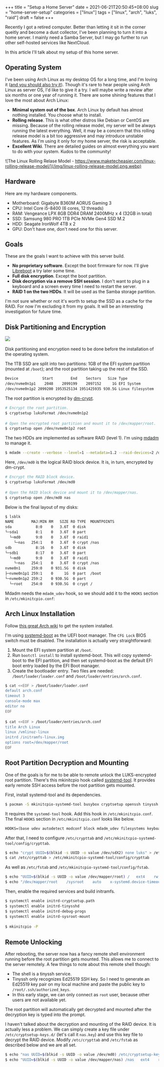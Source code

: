 +++
title = "Setup a Home Server"
date = 2021-06-21T20:50:45+08:00
slug = "home-server-setup"
categories = ["linux"]
tags = ["linux", "arch", "luks", "raid"]
draft = false
+++

Recently I got a retired computer. Better than letting it sit in the corner queitly and become a dust collector, I've been planning to turn it into a home server. I mainly need a Samba Server, but I may go further to run other self-hosted services like NextCloud.

In this article I'll talk about my setup of this home server.

<!--more-->

## Operating System

I've been using Arch Linux as my desktop OS for a long time, and I'm loving it ([and you should also try it](https://bbs.archlinux.org/viewtopic.php?id=115942)). Though it's rare to hear people using Arch Linux as server OS, I'd like to give it a try. I will maybe write a review after six months or one year of running it. There are some shining features that I love the most about Arch Linux:

- **Minimal system out of the box**. Arch Linux by default has almost nothing installed. You choose what to install.
- **Rolling release**. This is what other distros like Debian or CentOS are missing. Because of the rolling release model, my server will be always running the latest everything. Well, it may be a concern that this rolling release model is a bit too aggressive and may introduce unstable features. As I'm using it only for my home server, the risk is acceptable.
- **Excellent Wiki**. There are detailed guides on almost everything you want to do with your system. Kudos to the community!

![The Linux Rolling Relase Model - https://www.maketecheasier.com/linux-rolling-release-model/](/img/linux-rolling-release-model.png.webp)

## Hardware

Here are my hardware components.

- Motherboard: Gigabyte B360M AORUS Gaming 3
- CPU: Intel Core i5-8400 (6 cores, 12 threads)
- RAM: Vengeance LPX 8GB DDR4 DRAM 2400MHz x 4 (32GB in total)
- SSD: Samsung 980 PRO 1TB PCIe NVMe Gen4 SSD M.2
- HDD: Seagate IronWolf 4TB x 2
- GPU: Don't have one, don't need one for this server.

## Goals

These are the goals I want to achieve with this server build.

- **No proprietary software**. Except the boot firmware for now. I'll give [Libreboot](https://libreboot.org/) a try later some time.
- **Full disk encryption**. Except the boot partition.
- **Disk decryption via a remove SSH session**. I don't want to plug in a keyboard and a screen every time I need to restart the server.
- **RAID 1 on the two HDDs**. It will be used as the Samba storage partition.

I'm not sure whether or not it's worth to setup the SSD as a cache for the RAID. For now I'm excluding it from my goals. It will be an interesting investigation for future time.

## Disk Partitioning and Encryption

![](https://gitlab.com/cryptsetup/cryptsetup/wikis/luks-logo.png)

Disk partitioning and encryption need to be done before the installation of the operating system.

The 1TB SSD are split into two partitions: 1GB of the EFI system partition (mounted at `/boot`); and the root partition taking up the rest of the SSD.

```bash
Device           Start        End    Sectors   Size Type
/dev/nvme0n1p1    2048    2099199    2097152     1G EFI System
/dev/nvme0n1p2 2099200 1953525134 1951425935 930.5G Linux filesystem
```

The root partition is encrypted by [dm-crypt](https://wiki.archlinux.org/title/Dm-crypt).

```bash
# Encrypt the root partition.
$ cryptsetup luksFormat /dev/nvme0n1p2

# Open the encrypted root partition and mount it to /dev/mapper/root.
$ cryptsetup open /dev/nvme0n1p2 root
```

The two HDDs are implemented as software RAID (level 1). I'm using [mdadm](https://wiki.archlinux.org/title/RAID#Installation) to manage it.

```bash
$ mdadm --create --verbose --level=1 --metadata=1.2 --raid-devices=2 /dev/md0 /dev/sda1 /dev/sdb1
```

Here, `/dev/md0` is the logical RAID block device. It is, in turn, encrypted by dm-crypt.

```bash
# Encrypt the RAID block device.
$ cryptsetup luksFormat /dev/md0

# Open the RAID block device and mount it to /dev/mapper/nas.
$ cryptsetup open /dev/md0 nas
```

Below is the final layout of my disks:

```bash
$ lsblk
NAME        MAJ:MIN RM   SIZE RO TYPE  MOUNTPOINTS
sda           8:0    0   3.6T  0 disk
└─sda1        8:1    0   3.6T  0 part
  └─md0       9:0    0   3.6T  0 raid1
    └─nas   254:1    0   3.6T  0 crypt /nas
sdb           8:16   0   3.6T  0 disk
└─sdb1        8:17   0   3.6T  0 part
  └─md0       9:0    0   3.6T  0 raid1
    └─nas   254:1    0   3.6T  0 crypt /nas
nvme0n1     259:0    0 931.5G  0 disk
├─nvme0n1p1 259:1    0     1G  0 part  /boot
└─nvme0n1p2 259:2    0 930.5G  0 part
  └─root    254:0    0 930.5G  0 crypt /
```

Mdadm needs the `mdadm_udev` hook, so we should add it to the `HOOKS` section in `/etc/mkinitcpio.conf`:

## Arch Linux Installation

Follow [this great Arch wiki](https://wiki.archlinux.org/title/installation_guide) to get the system installed.

I'm using [systemd-boot](https://wiki.archlinux.org/title/Systemd-boot) as the UEFI boot manager. The `CFG Lock` BIOS switch must be disabled. The installation is actually very straightforward:

1. Mount the EFI system partition at `/boot`.
2. Run `bootctl install` to install systemd-boot. This will copy systemd-boot to the EFI partition, and then set systemd-boot as the default EFI boot entry loaded by the EFI Boot manager.
3. Create the bootloader entry. Two files are needed: `/boot/loader/loader.conf` and `/boot/loader/entries/arch.conf`.

```bash
$ cat <<EOF > /boot/loader/loader.conf
default arch.conf
timeout 3
console-mode max
editor no
EOF

$ cat <<EOF > /boot/loader/entries/arch.conf
title Arch Linux
linux /vmlinuz-linux
initrd /initramfs-linux.img
options root=/dev/mapper/root
EOF
```

## Root Partition Decryption and Mounting

One of the goals is for me to be able to remote unlock the LUKS-encrypted root partition. There's this mkinitcpio hook called [systemd-tool](https://github.com/random-archer/mkinitcpio-systemd-tool). It provides early remote SSH access before the root partition gets mounted.

First, install systemd-tool and its dependencies.

```bash
$ pacman -S mkinitcpio-systemd-tool busybox cryptsetup openssh tinyssh tinyssh-convert mc
```

It requires the `systemd-tool` hook. Add this hook in `/etc/mkinitcpio.conf`. The final `HOOKS` section in `/etc/mkinitcpio.conf` looks like below.

```txt
HOOKS=(base udev autodetect modconf block mdadm_udev filesystems keyboard fsck systemd systemd-tool)
```

After that, I need to configure `/etc/crypttab` and `/etc/mkinitcpio-systemd-tool/config/crypttab`.

```bash
$ echo "crypt UUID=$(blkid -s UUID -o value /dev/sdX2) none luks" > /etc/crypttab
$ cat /etc/crypttab > /etc/mkinitcpio-systemd-tool/config/crypttab
```

As well as `/etc/fstab` and `/etc/mkinitcpio-systemd-tool/config/fstab`.

```bash
$ echo "UUID=$(blkid -s UUID -o value /dev/mapper/root) /   ext4    rw,relatime 0 1" > /etc/fstab
$ echo "/dev/mapper/root    /sysroot    auto    x-systemd.device-timeout=9999h  0 1" > /etc/mkinitcpio-systemd-tool/config/fstab
```

Then, enable the required services and build initramfs.

```bash
$ systemctl enable initrd-cryptsetup.path
$ systemctl enable initrd-tinysshd
$ systemctl enable initrd-debug-progs
$ systemctl enable initrd-sysroot-mount

$ mkinitcpio -P
```

## Remote Unlocking

After rebooting, the server now has a fancy remote shell environment running before the root partition gets mounted. This allows me to connect to the server remotely. A few things to note about this remote shell though:

- The shell is a tinyssh service.
- Tinyssh only recognizes Ed25519 SSH key. So I need to generate an Ed25519 key pair on my local machine and paste the public key to `/root/.ssh/authorized_keys`.
- In this early stage, we can only connect as `root` user, because other users are not available yet.

The root partition will automatically get decrypted and mounted after the decryption key is typed into the prompt.

I haven't talked about the decryption and mounting of the RAID device. It is actually less a problem. We can simply create a key file under `/etc/cryptsetup-keys.d/` (let's call it `nas.key`) and use this key file to decrypt the RAID device. Modify `/etc/crypttab` and `/etc/fstab` as described below and we are all set.

```bash
$ echo "nas UUID=$(blkid -s UUID -o value /dev/md0) /etc/cryptsetup-keys.d/nas.key" >> /etc/crypttab
$ echo "UUID=$(blkid -s UUID -o value /dev/mapper/nas) /nas   ext4    rw,relatime 0 1" >> /etc/fstab
```
